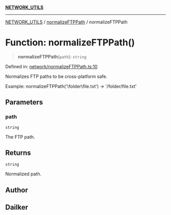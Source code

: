 [**NETWORK_UTILS**](../../README.md)

***

[NETWORK_UTILS](../../README.md) / [normalizeFTPPath](../README.md) / normalizeFTPPath

# Function: normalizeFTPPath()

> **normalizeFTPPath**(`path`): `string`

Defined in: [network/normalizeFTPPath.ts:10](https://github.com/dailker/everyutil/blob/26e2bb73429918cf0d08899e9efd90b82a42c92e/src/network/normalizeFTPPath.ts#L10)

Normalizes FTP paths to be cross-platform safe.

Example: normalizeFTPPath('\\folder\\file.txt') → '/folder/file.txt'

## Parameters

### path

`string`

The FTP path.

## Returns

`string`

Normalized path.

## Author

## Dailker
